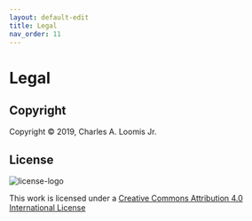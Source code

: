 ```yaml
---
layout: default-edit
title: Legal
nav_order: 11
---
```


# Legal

## Copyright

Copyright &copy; 2019, Charles A. Loomis Jr.

## License

![license-logo](docs/assets/cc-license.png)

This work is licensed under a [Creative Commons Attribution 4.0
International
License](href="http://creativecommons.org/licenses/by/4.0/")
